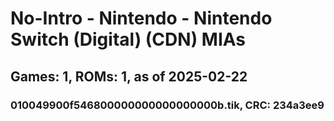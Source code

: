 # No-Intro - Nintendo - Nintendo Switch (Digital) (CDN) MIAs
## Games: 1, ROMs: 1, as of 2025-02-22

### 010049900f546800000000000000000b.tik, CRC: 234a3ee9
